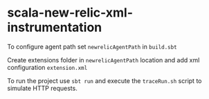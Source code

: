 # scala-new-relic-xml-instrumentation
To configure agent path set `newrelicAgentPath` in `build.sbt`

Create extensions folder in `newrelicAgentPath` location and add xml configuration `extension.xml`

To run the project use `sbt run` and execute the `traceRun.sh` script to simulate HTTP requests.